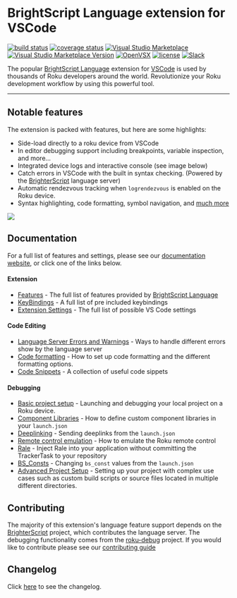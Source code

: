 # BrightScript Language extension for VSCode

[![build status](https://img.shields.io/github/workflow/status/rokucommunity/vscode-brightscript-language/build.svg?logo=github)](https://github.com/rokucommunity/vscode-brightscript-language/actions?query=workflow%3Abuild)
[![coverage status](https://img.shields.io/coveralls/github/rokucommunity/vscode-brightscript-language?logo=coveralls)](https://coveralls.io/github/rokucommunity/vscode-brightscript-language?branch=master)
[![Visual Studio Marketplace](https://vsmarketplacebadge.apphb.com/installs-short/RokuCommunity.brightscript.svg?logo=visual-studio-code)](https://marketplace.visualstudio.com/items?itemName=RokuCommunity.brightscript)
[![Visual Studio Marketplace Version](https://img.shields.io/visual-studio-marketplace/v/RokuCommunity.brightscript.svg?logo=visual-studio-code&label=VSCode)](https://marketplace.visualstudio.com/items?itemName=RokuCommunity.brightscript)
[![OpenVSX](https://img.shields.io/open-vsx/v/RokuCommunity/brightscript.svg?label=OpenVSX)](https://open-vsx.org/extension/RokuCommunity/brightscript)
[![license](https://img.shields.io/github/license/rokucommunity/vscode-brightscript-language.svg)](LICENSE)
[![Slack](https://img.shields.io/badge/Slack-RokuCommunity-4A154B?logo=slack)](https://join.slack.com/t/rokudevelopers/shared_invite/zt-4vw7rg6v-NH46oY7hTktpRIBM_zGvwA)

The popular [BrightScript Language](https://marketplace.visualstudio.com/items?itemName=RokuCommunity.brightscript) extension for [VSCode](https://code.visualstudio.com/) is used by thousands of Roku developers around the world. Revolutionize your Roku development workflow by using this powerful tool.

<hr>

## Notable features
The extension is packed with features, but here are some highlights:
 - Side-load directly to a roku device from VSCode
 - In editor debugging support including breakpoints, variable inspection, and more...
 - Integrated device logs and interactive console (see image below)
 - Catch errors in VSCode with the built in syntax checking. (Powered by the [BrighterScript](https://github.com/rokucommunity/brighterscript) language server)
 - Automatic rendezvous tracking when `logrendezvous` is enabled on the Roku device.
 - Syntax highlighting, code formatting, symbol navigation, and [much more](https://rokucommunity.github.io/vscode-brightscript-language/features.html)

<img src="https://user-images.githubusercontent.com/2544493/78854455-5e08c880-79ef-11ea-8eb4-1f2d74230842.gif"/>

## Documentation
For a full list of features and settings, please see our [documentation website](https://rokucommunity.github.io/vscode-brightscript-language), or click one of the links below.

#### Extension
 - [Features](https://rokucommunity.github.io/vscode-brightscript-language/features.html) - The full list of features provided by [BrightScript Language](https://marketplace.visualstudio.com/items?itemName=RokuCommunity.brightscript)
 - [KeyBindings](https://rokucommunity.github.io/vscode-brightscript-language/keyboard-shortcuts.html) - A full list of pre included keybindings
 - [Extension Settings](https://rokucommunity.github.io/vscode-brightscript-language/extesnion-settings.html) - The full list of possible VS Code settings
#### Code Editing
 - [Language Server Errors and Warnings](https://rokucommunity.github.io/vscode-brightscript-language/Editing/error-handling.html) - Ways to handle different errors show by the language server
 - [Code formatting](https://rokucommunity.github.io/vscode-brightscript-language/Editing/code-formatting.html) - How to set up code formatting and the different formatting options.
 - [Code Snippets](https://rokucommunity.github.io/vscode-brightscript-language/Editing/snippets.html) - A collection of useful code sippets

#### Debugging
 - [Basic project setup](https://rokucommunity.github.io/vscode-brightscript-language/Debugging/index.html) - Launching and debugging your local project on a Roku device.
 - [Component Libraries](https://rokucommunity.github.io/vscode-brightscript-language/Debugging/component-libraries.html) - How to define custom component libraries in your `launch.json`
 - [Deeplinking](https://rokucommunity.github.io/vscode-brightscript-language/Debugging/deep-linking.html) - Sending deeplinks from the `launch.json`
 - [Remote control emulation](https://rokucommunity.github.io/vscode-brightscript-language/Debugging/roku-remote-control.html) - How to emulate the Roku remote control
 - [Rale](https://rokucommunity.github.io/vscode-brightscript-language/Debugging/rale.html) - Inject Rale into your application without committing the TrackerTask to your repository
 - [BS_Consts](https://rokucommunity.github.io/vscode-brightscript-language/Debugging/bs-const.html) - Changing `bs_const` values from the `launch.json`
 - [Advanced Project Setup](https://rokucommunity.github.io/vscode-brightscript-language/Debugging/advanced-project-setup.html) - Setting up your project with complex use cases such as custom build scripts or source files located in multiple different directories.
## Contributing

The majority of this extension's language feature support depends on the [BrighterScript](https://github.com/RokuCommunity/brighterscript) project, which contributes the language server. The debugging functionality comes from the [roku-debug](https://github.com/RokuCommunity/roku-debug) project. If you would like to contribute please see our [contributing guide](https://rokucommunity.github.io/vscode-brightscript-language/contributing.html)

## Changelog

Click [here](https://github.com/RokuCommunity/vscode-brightscript-language/blob/master/CHANGELOG.md) to see the changelog.
